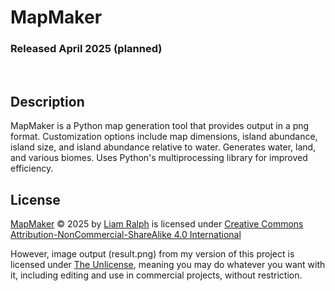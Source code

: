 # MapMaker
### Released April 2025 (planned)

<br/>

## Description
MapMaker is a Python map generation tool that provides output in a png format.
Customization options include map dimensions, island abundance, island size, and
island abundance relative to water. Generates water, land, and various biomes.
Uses Python's multiprocessing library for improved efficiency.

## License
[MapMaker](https://github.com/Liam-Ralph/mapmaker) © 2025 by [Liam Ralph](https://github.com/Liam-Ralph)
is licensed under [Creative Commons Attribution-NonCommercial-ShareAlike 4.0 International](https://creativecommons.org/licenses/by-nc-sa/4.0/?ref=chooser-v1)

However, image output (result.png) from my version of this project is licensed under [The Unlicense](https://unlicense.org),
meaning you may do whatever you want with it, including editing and use in commercial projects, without restriction.
